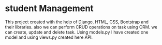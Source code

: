 # student Management
This project created with the help of Django, HTML, CSS, Bootstrap and their libraries.
also we can perform CRUD operations on task using ORM.
we can create, update and delete task.
Using models.py I have created one model and using views.py created here API.
